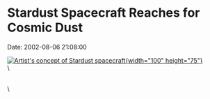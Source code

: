 Stardust Spacecraft Reaches for Cosmic Dust
===========================================

Date: 2002-08-06 21:08:00

[![Artist\'s concept of Stardust
spacecraft](http://www.jpl.nasa.gov/images/spacecraft/stardust_solo_browse.jpg){width="100"
height="75"}](http://www.jpl.nasa.gov/news/&rn=news.xml&rst=6492)\
\

\
\
